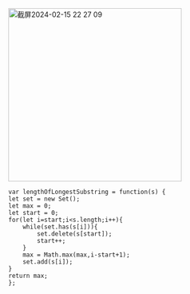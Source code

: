 
<img width="347" alt="截屏2024-02-15 22 27 09" src="https://github.com/xkong-study/gucheng_algorithm/assets/100473178/d6bde0eb-91cf-4e48-8522-f6687f56c3b7">

```code
var lengthOfLongestSubstring = function(s) {
let set = new Set();
let max = 0;
let start = 0;
for(let i=start;i<s.length;i++){
    while(set.has(s[i])){
        set.delete(s[start]);
        start++;
    }
    max = Math.max(max,i-start+1);
    set.add(s[i]);
}
return max;
};
```
